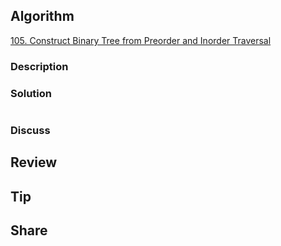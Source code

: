 ## Algorithm

[105. Construct Binary Tree from Preorder and Inorder Traversal](https://leetcode.com/problems/construct-binary-tree-from-preorder-and-inorder-traversal/)

### Description

### Solution

```java

```

### Discuss

## Review


## Tip


## Share
